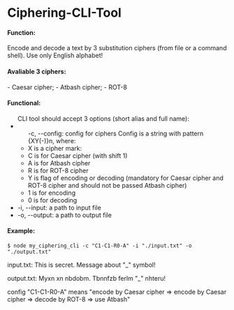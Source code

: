 # Ciphering-CLI-Tool
<h4>Function:</h4>
 <p>Encode and decode a text by 3 substitution ciphers (from file or a command shell). Use only English alphabet!</p>

<h4>Avaliable 3 ciphers:</h4>
  - Caesar cipher;
  - Atbash cipher;
  - ROT-8

<h4>Functional:</h4>
 <ul>CLI tool should accept 3 options (short alias and full name):
 <li><ul>-c, --config: config for ciphers Config is a string with pattern {XY(-)}n, where:</li>
  <li>X is a cipher mark:</li>
      <li>C is for Caesar cipher (with shift 1)</li>
      <li>A is for Atbash cipher</li>
      <li>R is for ROT-8 cipher</li>
      <li>Y is flag of encoding or decoding (mandatory for Caesar cipher and ROT-8 cipher and should not be passed Atbash cipher)</li>
        <li>1 is for encoding</li>
        <li>0 is for decoding</li></ul>
    <li>-i, --input: a path to input file</li>
    <li>-o, --output: a path to output file</li>
  </ul>

<h4>Example:</h4>
  <code>$ node my_ciphering_cli -c "C1-C1-R0-A" -i "./input.txt" -o "./output.txt"</code>
  <p>input.txt: This is secret. Message about "_" symbol!</p>
  <p>output.txt: Myxn xn nbdobm. Tbnnfzb ferlm "_" nhteru!</p>
  <p>config "C1-C1-R0-A" means "encode by Caesar cipher => encode by Caesar cipher => decode by ROT-8 => use Atbash"</p>
